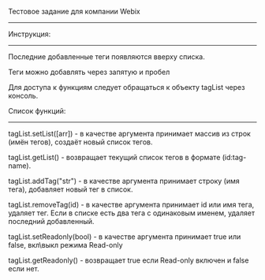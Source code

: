 Тестовое задание для компании Webix
**********

Инструкция:
**********
Последние добавленные теги появляются вверху списка.

Теги можно добавлять через запятую и пробел

Для доступа к функциям следует обращаться к объекту tagList через консоль.

Список функций:
***********

tagList.setList([arr]) - в качестве аргумента принимает массив из строк (имён тегов), создаёт новый список тегов.

tagList.getList() - возвращает текущий список тегов в формате (id:tag-name).

tagList.addTag("str") - в качестве аргумента принимает строку (имя тега), добавляет новый тег в список.

tagList.removeTag(id) - в качестве аргумента принимает id или имя тега, удаляет тег. Если в списке есть два тега с одинаковым именем, удаляет последний добавленный.

tagList.setReadonly(bool) - в качестве аргумента принимает true или false, вкл\выкл режима Read-only

tagList.getReadonly() - возвращает true если Read-only включен и false если нет.
